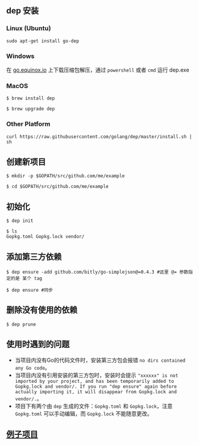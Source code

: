 ## dep 安装

### Linux (Ubuntu)
```shell
sudo apt-get install go-dep
```

### Windows
在 [go.equinox.io](https://go.equinox.io/github.com/golang/dep/cmd/dep) 上下载压缩包解压，通过 `powershell` 或者 `cmd` 运行 dep.exe

### MacOS
```shell
$ brew install dep

$ brew upgrade dep
```

### Other Platform
```shell
curl https://raw.githubusercontent.com/golang/dep/master/install.sh | sh
```


## 创建新项目
```shell
$ mkdir -p $GOPATH/src/github.com/me/example

$ cd $GOPATH/src/github.com/me/example
```

## 初始化
```shell
$ dep init

$ ls
Gopkg.toml Gopkg.lock vendor/
```

## 添加第三方依赖
```shell
$ dep ensure -add github.com/bitly/go-simplejson@=0.4.3 #这里 @= 参数指定的是 某个 tag

$ dep ensure #同步
```

## 删除没有使用的依赖
```shell
$ dep prune
```

## 使用时遇到的问题

+ 当项目内没有Go的代码文件时，安装第三方包会报错 `no dirs contained any Go code`。
+ 当项目内没有引用安装的第三方包时，安装时会提示 `"xxxxxx" is not imported by your project, and has been temporarily added to Gopkg.lock and vendor/.
If you run "dep ensure" again before actually importing it, it will disappear from Gopkg.lock and vendor/.`。
+ 项目下有两个由 `dep` 生成的文件：`Gopkg.toml` 和 `Gopkg.lock`，注意 `Gopkg.toml` 可以手动编辑，而 `Gopkg.lock` 不能随意更改。

## [例子项目](depproject)
